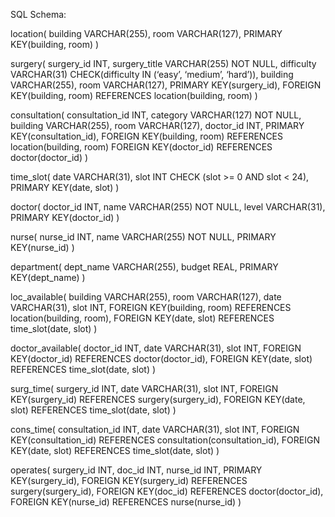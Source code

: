 
SQL Schema:

location(
building VARCHAR(255),
room VARCHAR(127),
PRIMARY KEY(building, room)
)

surgery(
surgery_id INT,
surgery_title VARCHAR(255) NOT NULL,
difficulty VARCHAR(31) CHECK(difficulty IN (‘easy’, ‘medium’, ‘hard’)),
building VARCHAR(255),
room VARCHAR(127),
PRIMARY KEY(surgery_id),
FOREIGN KEY(building, room) REFERENCES location(building, room)
)

consultation(
consultation_id INT,
category VARCHAR(127) NOT NULL,
building VARCHAR(255), 
room VARCHAR(127),
doctor_id INT,
PRIMARY KEY(consultation_id),
FOREIGN KEY(building, room) REFERENCES location(building, room)
FOREIGN KEY(doctor_id) REFERENCES doctor(doctor_id)
)

time_slot(
date VARCHAR(31),
slot INT CHECK (slot >= 0 AND slot < 24),
PRIMARY KEY(date, slot)
)

doctor(
doctor_id INT,
name VARCHAR(255) NOT NULL,
level VARCHAR(31),
PRIMARY KEY(doctor_id)
)

nurse(
nurse_id INT,
name VARCHAR(255) NOT NULL,
PRIMARY KEY(nurse_id)
)

department(
dept_name VARCHAR(255),
budget REAL,
PRIMARY KEY(dept_name)
)

loc_available(
building VARCHAR(255),
room VARCHAR(127),
date VARCHAR(31),
slot INT,
FOREIGN KEY(building, room) REFERENCES location(building, room),
FOREIGN KEY(date, slot) REFERENCES time_slot(date, slot)
)

doctor_available(
doctor_id INT,
date VARCHAR(31),
slot INT,
FOREIGN KEY(doctor_id) REFERENCES doctor(doctor_id),
FOREIGN KEY(date, slot) REFERENCES time_slot(date, slot)
)

surg_time(
surgery_id INT,
date VARCHAR(31),
slot INT,
FOREIGN KEY(surgery_id) REFERENCES surgery(surgery_id),
FOREIGN KEY(date, slot) REFERENCES time_slot(date, slot)
)

cons_time(
consultation_id INT,
date VARCHAR(31),
slot INT,
FOREIGN KEY(consultation_id) REFERENCES consultation(consultation_id),
FOREIGN KEY(date, slot) REFERENCES time_slot(date, slot)
)

operates(
surgery_id INT,
doc_id INT,
nurse_id INT,
PRIMARY KEY(surgery_id),
FOREIGN KEY(surgery_id) REFERENCES surgery(surgery_id),
FOREIGN KEY(doc_id) REFERENCES doctor(doctor_id),
FOREIGN KEY(nurse_id) REFERENCES nurse(nurse_id)
)

